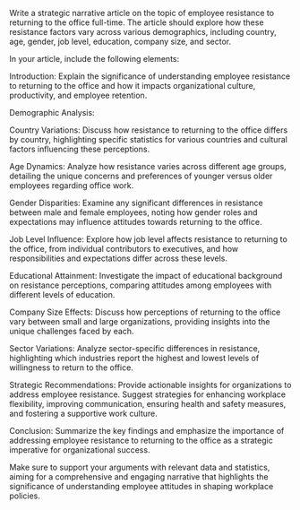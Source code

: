 Write a strategic narrative article on the topic of employee resistance to returning to the office full-time. The article should explore how these resistance factors vary across various demographics, including country, age, gender, job level, education, company size, and sector.

In your article, include the following elements:

Introduction: Explain the significance of understanding employee resistance to returning to the office and how it impacts organizational culture, productivity, and employee retention.

Demographic Analysis:

Country Variations: Discuss how resistance to returning to the office differs by country, highlighting specific statistics for various countries and cultural factors influencing these perceptions.

Age Dynamics: Analyze how resistance varies across different age groups, detailing the unique concerns and preferences of younger versus older employees regarding office work.

Gender Disparities: Examine any significant differences in resistance between male and female employees, noting how gender roles and expectations may influence attitudes towards returning to the office.

Job Level Influence: Explore how job level affects resistance to returning to the office, from individual contributors to executives, and how responsibilities and expectations differ across these levels.

Educational Attainment: Investigate the impact of educational background on resistance perceptions, comparing attitudes among employees with different levels of education.

Company Size Effects: Discuss how perceptions of returning to the office vary between small and large organizations, providing insights into the unique challenges faced by each.

Sector Variations: Analyze sector-specific differences in resistance, highlighting which industries report the highest and lowest levels of willingness to return to the office.

Strategic Recommendations: Provide actionable insights for organizations to address employee resistance. Suggest strategies for enhancing workplace flexibility, improving communication, ensuring health and safety measures, and fostering a supportive work culture.

Conclusion: Summarize the key findings and emphasize the importance of addressing employee resistance to returning to the office as a strategic imperative for organizational success.

Make sure to support your arguments with relevant data and statistics, aiming for a comprehensive and engaging narrative that highlights the significance of understanding employee attitudes in shaping workplace policies.
